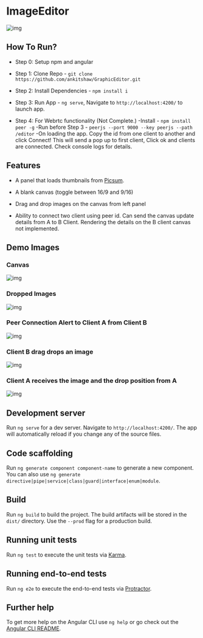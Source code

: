 # ImageEditor

![img](https://i.ibb.co/rcbjsbS/Screenshot-2020-09-24-at-1-55-14-AM.png)

## How To Run?

- Step 0: Setup npm and angular 

- Step 1: Clone Repo - `git clone https://github.com/ankitshaw/GraphicEditor.git` 

- Step 2: Install Dependencies - `npm install i` 

- Step 3: Run App - `ng serve`, Navigate to `http://localhost:4200/` to launch app.

- Step 4: For Webrtc functionality (Not Complete.) 
        -Install - `npm install peer -g` 
        -Run before Step 3 - `peerjs --port 9000 --key peerjs --path /editor` 
        -On loading the app. Copy the id from one client to another and click Connect! This will send a pop up to first client, Click ok and clients are connected. Check console logs for details.
        

## Features

- A panel that loads thumbnails from [Picsum](https://picsum.photos/v2/list).

- A blank canvas (toggle between 16/9 and 9/16)

- Drag and drop images on the canvas from left panel

- Ability to connect two client using peer id. Can send the canvas update details from A to B Client. Rendering the details on the B client canvas not implemented.


## Demo Images
### Canvas
![img](https://i.ibb.co/pykYcHy/Screenshot-2020-09-24-at-1-50-02-AM.png)

### Dropped Images
![img](https://i.ibb.co/rcbjsbS/Screenshot-2020-09-24-at-1-55-14-AM.png)

### Peer Connection Alert to Client A from Client B
![img](https://i.ibb.co/pLMdPdG/Screenshot-2020-09-24-at-1-56-29-AM.png)

### Client B drag drops an image
![img](https://i.ibb.co/f0TddYT/Screenshot-2020-09-24-at-1-57-52-AM.png)

### Client A receives the image and the drop position from A
![img](https://i.ibb.co/2dhZNj3/Screenshot-2020-09-24-at-1-58-12-AM.png)


## Development server

Run `ng serve` for a dev server. Navigate to `http://localhost:4200/`. The app will automatically reload if you change any of the source files.

## Code scaffolding

Run `ng generate component component-name` to generate a new component. You can also use `ng generate directive|pipe|service|class|guard|interface|enum|module`.

## Build

Run `ng build` to build the project. The build artifacts will be stored in the `dist/` directory. Use the `--prod` flag for a production build.

## Running unit tests

Run `ng test` to execute the unit tests via [Karma](https://karma-runner.github.io).

## Running end-to-end tests

Run `ng e2e` to execute the end-to-end tests via [Protractor](http://www.protractortest.org/).

## Further help

To get more help on the Angular CLI use `ng help` or go check out the [Angular CLI README](https://github.com/angular/angular-cli/blob/master/README.md).
